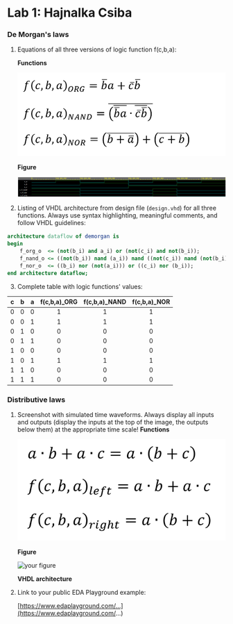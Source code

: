 # Lab 1: Hajnalka Csiba

### De Morgan's laws

1. Equations of all three versions of logic function f(c,b,a):

   **Functions**
   
   ![Logic function](function_org-nand-nor.png)
   
   **Figure**
   
   ![Figure](figure_org-nand-nor.png)

2. Listing of VHDL architecture from design file (`design.vhd`) for all three functions. Always use syntax highlighting, meaningful comments, and follow VHDL guidelines:

```vhdl
architecture dataflow of demorgan is
begin
    f_org_o  <= (not(b_i) and a_i) or (not(c_i) and not(b_i));
    f_nand_o <= ((not(b_i)) nand (a_i)) nand ((not(c_i)) nand (not(b_i)));
    f_nor_o  <= ((b_i) nor (not(a_i))) or ((c_i) nor (b_i));
end architecture dataflow;
```

3. Complete table with logic functions' values:

| **c** | **b** |**a** | **f(c,b,a)_ORG** | **f(c,b,a)_NAND** | **f(c,b,a)_NOR** |
| :-: | :-: | :-: | :-: | :-: | :-: |
| 0 | 0 | 0 | 1 | 1 | 1 |
| 0 | 0 | 1 | 1 | 1 | 1 |
| 0 | 1 | 0 | 0 | 0 | 0 |
| 0 | 1 | 1 | 0 | 0 | 0 |
| 1 | 0 | 0 | 0 | 0 | 0 |
| 1 | 0 | 1 | 1 | 1 | 1 |
| 1 | 1 | 0 | 0 | 0 | 0 |
| 1 | 1 | 1 | 0 | 0 | 0 |

### Distributive laws

1. Screenshot with simulated time waveforms. Always display all inputs and outputs (display the inputs at the top of the image, the outputs below them) at the appropriate time scale!
   **Functions**
   
   ![Logic function](function_left-right.png)
   
   **Figure**
   
   ![your figure]()
   
   **VHDL architecture**

2. Link to your public EDA Playground example:

   [https://www.edaplayground.com/...](https://www.edaplayground.com/...)
